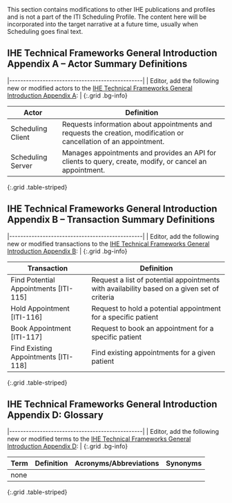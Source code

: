 <div markdown="1" class="stu-note">
This section contains modifications to other IHE publications and profiles and is not a part of the ITI Scheduling Profile. The content here will be incorporated into the target narrative at a future time, usually when Scheduling goes final text.
</div>

## IHE Technical Frameworks General Introduction Appendix A – Actor Summary Definitions

|------------------------------------------------|
| Editor, add the following new or modified actors to the [IHE Technical Frameworks General Introduction Appendix A](https://profiles.ihe.net/GeneralIntro/ch-A.html): |
{:.grid .bg-info}

| Actor                         | Definition                                                                                |
| ----------------------------- | ------------------------------------------------------------------------------------------|
| Scheduling Client | Requests information about appointments and requests the creation, modification or cancellation of an appointment. |
| Scheduling Server | Manages appointments and provides an API for clients to query, create, modify, or cancel an appointment. |
{:.grid .table-striped}


## IHE Technical Frameworks General Introduction Appendix B – Transaction Summary Definitions

|------------------------------------------------|
| Editor, add the following new or modified transactions to the [IHE Technical Frameworks General Introduction Appendix B](https://profiles.ihe.net/GeneralIntro/ch-B.html): |
{:.grid .bg-info}


| Transaction                              | Definition                                                                              |
| ---------------------------------------- | --------------------------------------------------------------------------------------- |
| Find Potential Appointments \[ITI-115\]   | Request a list of potential appointments with availability based on a given set of criteria | 
| Hold Appointment \[ITI-116\] | Request to hold a potential appointment for a specific patient |
| Book Appointment \[ITI-117\] | Request to book an appointment for a specific patient |
| Find Existing Appointments \[ITI-118\] | Find existing appointments for a given patient |
{:.grid .table-striped}

## IHE Technical Frameworks General Introduction Appendix D: Glossary

|------------------------------------------------|
| Editor, add the following new or modified terms to the [IHE Technical Frameworks General Introduction Appendix D](https://profiles.ihe.net/GeneralIntro/ch-D.html): |
{:.grid .bg-info}

| Term                         | Definition                                                    | Acronyms/Abbreviations | Synonyms    |
| ---------------------------- | --------------------------------------------------------------| -----------------------| ------------|
| none |  |
{:.grid .table-striped}
